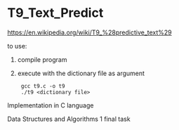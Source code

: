 # T9_Text_Predict

<https://en.wikipedia.org/wiki/T9_%28predictive_text%29>

to use:
1. compile program
2. execute with the dictionary file as argument

        gcc t9.c -o t9
        ./t9 <dictionary file>

Implementation in C language

Data Structures and Algorithms 1 final task
